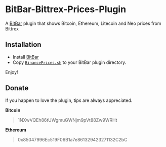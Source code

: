# BitBar-Bittrex-Prices-Plugin
A [BitBar](https://github.com/matryer/bitbar) plugin that shows Bitcoin, Ethereum, Litecoin and Neo prices from Bittrex

## Installation
- Install [BitBar](https://getbitbar.com/)
- Copy [`BinancePrices.sh`](https://github.com/markdecker/BitBar-Binance-Prices-Plugin/raw/master/BinancePrices.sh) to your BitBar plugin directory.

Enjoy!

## Donate
If you happen to love the plugin, tips are always appreciated.

**Bitcoin** 
> 1NXwVQEh86tUWgmuGWNjm9pVt88Zw9WRHt

**Ethereum**
> 0x85047996Ec519F06B1a7e861329423271132C2bC